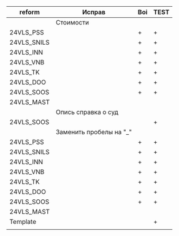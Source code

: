 
| reform      | Исправ                  | Boi | TEST |
| ----------- | ----------------------- | --- | ---- |
|             | Стоимости               |     |      |
| 24VLS_PSS   |                         | +   | +    |
| 24VLS_SNILS |                         | +   | +    |
| 24VLS_INN   |                         | +   | +    |
| 24VLS_VNB   |                         | +   | +    |
| 24VLS_TK    |                         | +   | +    |
| 24VLS_DOO   |                         | +   | +    |
| 24VLS_SOOS  |                         | +   | +    |
| 24VLS_MAST  |                         |     |      |
|             | Опись справка о суд     |     |      |
| 24VLS_SOOS  |                         |     | +    |
|             | Заменить пробелы на "_" |     |      |
| 24VLS_PSS   |                         | +   | +    |
| 24VLS_SNILS |                         | +   | +    |
| 24VLS_INN   |                         | +   | +    |
| 24VLS_VNB   |                         | +   | +    |
| 24VLS_TK    |                         | +   | +    |
| 24VLS_DOO   |                         | +   | +    |
| 24VLS_SOOS  |                         | +   | +    |
| 24VLS_MAST  |                         |     |      |
| Template    |                         |     | +    |
|             |                         |     |      |

